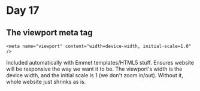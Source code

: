 # Day 17

## The viewport meta tag

`<meta name="viewport" content="width=device-width, initial-scale=1.0" />`

Included automatically with Emmet templates/HTML5 stuff.
Ensures website will be responsive the way we want it to be.
The viewport's width is the device width, and the initial scale is 1 (we don't zoom in/out).
Without it, whole website just shrinks as is.
